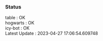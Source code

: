 ### Status


table : OK  
hogwarts : OK  
icy-bot : OK  
Latest Update : 2023-04-27 17:06:54.609748
